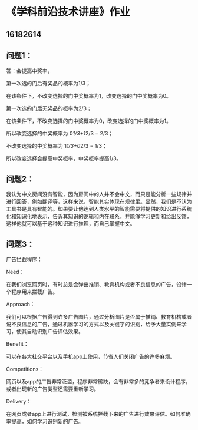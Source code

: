 《学科前沿技术讲座》作业
==========
16182614 
----------
问题1：
----------
答：会提高中奖率，

第一次选的门后有奖品的概率为1/3；

在该条件下，不改变选择的门中奖概率为1，改变选择的门中奖概率为0。

第一次选的门后无奖品的概率为2/3；

在该条件下，不改变选择的门中奖概率为0，改变选择的门中奖概率为1。

所以改变选择的中奖概率为 0*1/3+1*2/3 = 2/3；

不改变选择的中奖概率为 1*1/3+0*2/3 = 1/3；

所以改变选择会提高中奖概率，中奖概率提高1/3。

问题2：
----------
我认为中文房间没有智能，因为房间中的人并不会中文，而只是能分析一些规律并进行回答，例如翻译等，这样来说，智能其实体现在规律里。显然，我们是不认为工具书是具有智能的。如果要让他达到人类水平的智能需要将提供的知识进行系统化和知识化地表示，告诉其知识的逻辑和内在联系，并能够学习更新和给出反馈，这样他就可以基于这种知识进行推理，而自己掌握中文。

问题3：
----------
广告拦截程序：

Need：

在我们浏览网页时，有时总是会弹出推销、教育机构或者不良信息的广告，设计一个程序用来拦截广告。

Approach：

我们可以根据广告得到许多广告图片，通过分析图片是否属于推销、教育机构或者说不良信息的广告，通过机器学习的方式以及关键字的识别，给予大量实例来学习，使其自动识别广告评估效果。

Benefit：

可以在各大社交平台以及手机app上使用，节省人们关闭广告的许多麻烦。

Competitions：

网页以及app的广告非常泛滥，程序非常稀缺，会有非常多的竞争者来设计程序，或者出现新的广告类型还需要重新学习。

Delivery：

在网页或者app上进行测试，检测被系统拦截下来的广告进行效果评估。如何准确率提高，如何学习识别新的广告。
